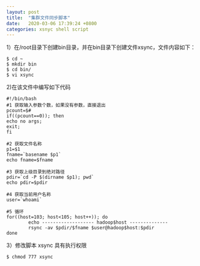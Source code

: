 ```yaml
---
layout: post
title:  "集群文件同步脚本"
date:   2020-03-06 17:39:24 +0800
categories: xsnyc shell script
---
```


1）在/root目录下创建bin目录，并在bin目录下创建文件xsync，文件内容如下：
```shell
$ cd ~
$ mkdir bin
$ cd bin/
$ vi xsync
```

2)在该文件中编写如下代码
```shell
#!/bin/bash
#1 获取输入参数个数，如果没有参数，直接退出
pcount=$#
if((pcount==0)); then
echo no args;
exit;
fi

#2 获取文件名称
p1=$1
fname=`basename $p1`
echo fname=$fname

#3 获取上级目录到绝对路径
pdir=`cd -P $(dirname $p1); pwd`
echo pdir=$pdir

#4 获取当前用户名称
user=`whoami`

#5 循环
for((host=103; host<105; host++)); do
        echo ------------------- hadoop$host --------------
        rsync -av $pdir/$fname $user@hadoop$host:$pdir
done

```

3）修改脚本 xsync 具有执行权限
```shell
$ chmod 777 xsync
```